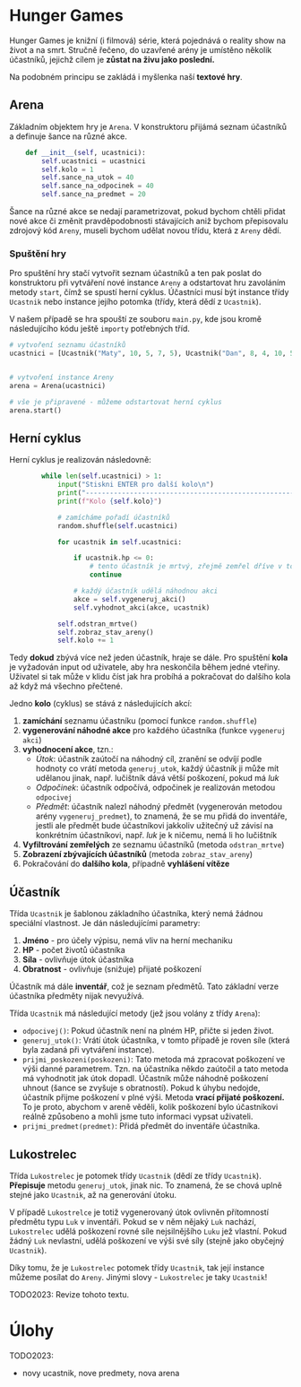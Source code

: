 # Hunger Games

Hunger Games je knižní (i filmová) série, která pojednává o reality show na život a na smrt.
Stručně řečeno, do uzavřené arény je umístěno několik účastníků, jejichž cílem je **zůstat na živu jako poslední.**

Na podobném principu se zakládá i myšlenka naší **textové hry**.

## Arena

Základním objektem hry je `Arena`. 
V konstruktoru přijámá seznam účastníků a definuje šance na různé akce.

```python
    def __init__(self, ucastnici):
        self.ucastnici = ucastnici
        self.kolo = 1
        self.sance_na_utok = 40
        self.sance_na_odpocinek = 40
        self.sance_na_predmet = 20
```

Šance na různé akce se nedají parametrizovat, pokud bychom chtěli přidat nové akce či změnit pravděpodobnosti stávajících aniž bychom přepisovalu
zdrojový kód `Areny`, museli bychom udělat novou třídu, která z `Areny` dědí.

### Spuštění hry

Pro spuštění hry stačí vytvořit seznam účastníků a ten pak poslat do konstruktoru při vytváření nové instance `Areny` a odstartovat hru
zavoláním metody `start`, čímž se spustí herní cyklus.
Účastníci musí být instance třídy `Ucastnik` nebo instance jejího potomka (třídy, která dědí z `Ucastnik`).

V našem případě se hra spouští ze souboru `main.py`, kde jsou kromě následujícího kódu ještě `importy` potřebných tříd.
```python
# vytvoření seznamu účastníků
ucastnici = [Ucastnik("Maty", 10, 5, 7, 5), Ucastnik("Dan", 8, 4, 10, 5), Ucastnik("Dominik", 15, 4, 1, 5), Lukostrelec("Legolas", 10, 0, 8, 4)]


# vytvoření instance Areny
arena = Arena(ucastnici)

# vše je připravené - můžeme odstartovat herní cyklus
arena.start()
```

## Herní cyklus

Herní cyklus je realizován následovně:

```python
        while len(self.ucastnici) > 1:
            input("Stiskni ENTER pro další kolo\n")
            print("------------------------------------------------------------")
            print(f"Kolo {self.kolo}")

            # zamícháme pořadí účastníků
            random.shuffle(self.ucastnici)

            for ucastnik in self.ucastnici:

                if ucastnik.hp <= 0:
                    # tento účastník je mrtvý, zřejmě zemřel dříve v tomto kole a proto je ještě v listu
                    continue

                # každý účastník udělá náhodnou akci
                akce = self.vygeneruj_akci()
                self.vyhodnot_akci(akce, ucastnik)

            self.odstran_mrtve()
            self.zobraz_stav_areny()
            self.kolo += 1
```

Tedy **dokud** zbývá více než jeden účastník, hraje se dále. Pro spuštění **kola** je vyžadován input od uživatele,
aby hra neskončila během jedné vteřiny. Uživatel si tak může v klidu číst jak hra probíhá a pokračovat do dalšího kola až
když má všechno přečtené.

Jedno **kolo** (cyklus) se stává z následujících akcí:
1. **zamíchání** seznamu účastníku (pomocí funkce `random.shuffle`)
2. **vygenerování náhodné akce** pro každého účastníka (funkce `vygeneruj akci`)
3. **vyhodnocení akce**, tzn.:
   - _Útok_: účastník zaútočí na náhodný cíl, zranění se odvíjí podle hodnoty co vrátí metoda `generuj_utok`,
      každý účastník ji může mít udělanou jinak, např. lučištník dává větší poškození, pokud má _luk_
   - _Odpočinek_: účastník odpočívá, odpočinek je realizován metodou `odpocivej` 
   - _Předmět_: účastník nalezl náhodný předmět (vygenerován metodou arény `vygeneruj_predmet`), to znamená, že se mu přidá do inventáře,
     jestli ale předmět bude účastníkovi jakkoliv užitečný už závisí na konkrétním účastníkovi, např. _luk_ je k ničemu, nemá li ho lučištník
4. **Vyfiltrování zemřelých** ze seznamu účastníků (metoda `odstran_mrtve`)
5. **Zobrazení zbývajících účastníků** (metoda `zobraz_stav_areny`)
6. Pokračování do **dalšího kola**, případně **vyhlášení vítěze**

## Účastník

Třída `Ucastnik` je šablonou základního účastníka, který nemá žádnou speciální vlastnost.
Je dán následujícími parametry:
1. **Jméno** - pro účely výpisu, nemá vliv na herní mechaniku
2. **HP** - počet životů účastníka
3. **Síla** - ovlivňuje útok účastníka
4. **Obratnost** - ovlivňuje (snižuje) přijaté poškození

Účastník má dále **inventář**, což je seznam předmětů. Tato základní verze účastníka předměty nijak nevyužívá.

Třída `Ucastnik` má následující metody (jež jsou volány z třídy `Arena`):
- `odpocivej()`: Pokud účastník není na plném HP, přičte si jeden život.
- `generuj_utok()`: Vrátí útok účastníka, v tomto případě je roven síle (která byla zadaná při vytváření instance).
- `prijmi_poskozeni(poskozeni)`: Tato metoda má zpracovat poškození ve výši danné parametrem. Tzn. na účastníka někdo zaútočil
   a tato metoda má vyhodnotit jak útok dopadl. Účastník může náhodně poškození uhnout (šance se zvyšuje s obratností).
   Pokud k úhybu nedojde, účastník přijme poškození v plné výši. Metoda **vrací přijaté poškození.** To je proto,
   abychom v areně věděli, kolik poškození bylo účastníkovi reálně způsobeno a mohli jsme tuto informaci vypsat uživateli.
- `prijmi_predmet(predmet)`: Přidá předmět do inventáře účastníka. 


## Lukostrelec

Třída `Lukostrelec` je potomek třídy `Ucastnik` (dědí ze třídy `Ucastnik`).
**Přepisuje** metodu `generuj_utok`, jinak nic. To znamená, že se chová uplně stejné jako `Ucastnik`, až na generování útoku.

V případě `Lukostrelce` je totiž vygenerovaný útok ovlivněn přítomností předmětu typu `Luk` v inventáři. Pokud se v něm nějaký
`Luk` nachází, `Lukostrelec` udělá poškození rovné síle nejsilnějšího `Luku` jež vlastní. Pokud žádný `Luk` nevlastní,
 udělá poškození ve výši své síly (stejně jako obyčejný `Ucastnik`).

Díky tomu, že je `Lukostrelec` potomek třídy `Ucastnik`, tak její instance můžeme posílat do `Areny`. Jinými slovy - `Lukostrelec`
je taky `Ucastnik`!

TODO2023: Revize tohoto textu.

# Úlohy

TODO2023: 
- novy ucastnik, nove predmety, nova arena